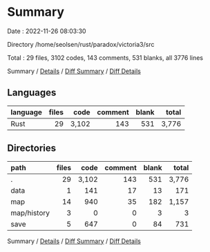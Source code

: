 # Summary

Date : 2022-11-26 08:03:30

Directory /home/seolsen/rust/paradox/victoria3/src

Total : 29 files,  3102 codes, 143 comments, 531 blanks, all 3776 lines

Summary / [Details](details.md) / [Diff Summary](diff.md) / [Diff Details](diff-details.md)

## Languages
| language | files | code | comment | blank | total |
| :--- | ---: | ---: | ---: | ---: | ---: |
| Rust | 29 | 3,102 | 143 | 531 | 3,776 |

## Directories
| path | files | code | comment | blank | total |
| :--- | ---: | ---: | ---: | ---: | ---: |
| . | 29 | 3,102 | 143 | 531 | 3,776 |
| data | 1 | 141 | 17 | 13 | 171 |
| map | 14 | 940 | 35 | 182 | 1,157 |
| map/history | 3 | 0 | 0 | 3 | 3 |
| save | 5 | 647 | 0 | 84 | 731 |

Summary / [Details](details.md) / [Diff Summary](diff.md) / [Diff Details](diff-details.md)